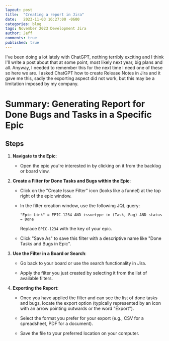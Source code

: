 ```yaml
---
layout: post
title:  "Creating a report in Jira"
date:   2023-11-03 16:27:00 -0600
categories: blog
tags: November 2023 Development Jira
author: Jeff
comments: true
published: true
---
```


I've been doing a lot lately with ChatGPT, nothing terribly exciting and I think I'll write a post about that at some point, most likely next year, big plans and all. Anyway, I needed to remember this for the next time I need one of these so here we are. I asked ChatGPT how to create Release Notes in Jira and it gave me this, sadly the exporting aspect did not work, but this may be a limitation imposed by my company.

# Summary: Generating Report for Done Bugs and Tasks in a Specific Epic

## Steps

1. **Navigate to the Epic**:

   - Open the epic you're interested in by clicking on it from the backlog or board view.

2. **Create a Filter for Done Tasks and Bugs within the Epic**:

   - Click on the "Create Issue Filter" icon (looks like a funnel) at the top right of the epic window.

   - In the filter creation window, use the following JQL query:

     ```JQL
     "Epic Link" = EPIC-1234 AND issuetype in (Task, Bug) AND status = Done
     ```

     Replace `EPIC-1234` with the key of your epic.

   - Click "Save As" to save this filter with a descriptive name like "Done Tasks and Bugs in Epic".

3. **Use the Filter in a Board or Search**:

   - Go back to your board or use the search functionality in Jira.

   - Apply the filter you just created by selecting it from the list of available filters.

4. **Exporting the Report**:

   - Once you have applied the filter and can see the list of done tasks and bugs, locate the export option (typically represented by an icon with an arrow pointing outwards or the word "Export").

   - Select the format you prefer for your export (e.g., CSV for a spreadsheet, PDF for a document).

   - Save the file to your preferred location on your computer.
